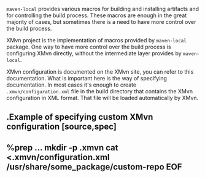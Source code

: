 `maven-local` provides various macros for building and installing
artifacts and for controlling the build process.  These macros are
enough in the great majority of cases, but sometimes there is a need
to have more control over the build process.

XMvn project is the implementation of macros provided by `maven-local`
package.  One way to have more control over the build process is
configuring XMvn directly, without the intermediate layer provides by
`maven-local`.

XMvn configuration is documented on the XMvn site, you can refer to
this documentation.  What is important here is the way of specifying
documentation.  In most cases it's enough to create
`.xmvn/configuration.xml` file in the build directory that contains
the XMvn configuration in XML format.  That file will be loaded
automatically by XMvn.

.Example of specifying custom XMvn configuration
[source,spec]
-------
%prep
...
mkdir -p .xmvn
cat <<EOF >.xmvn/configuration.xml
<configuration>
  <resolverSettings>
    <jarRepositories>
      <repository>/usr/share/some_package/custom-repo</repository>
    </jarRepositories>
  <resolverSettings>
</configuration>
EOF
-------
